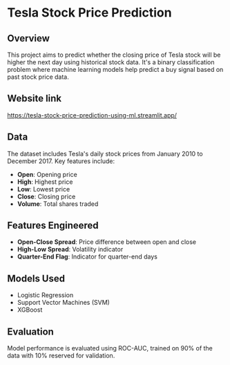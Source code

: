 # Tesla Stock Price Prediction

## Overview
This project aims to predict whether the closing price of Tesla stock will be higher the next day using historical stock data. It's a binary classification problem where machine learning models help predict a buy signal based on past stock price data.

## Website link
https://tesla-stock-price-prediction-using-ml.streamlit.app/

## Data
The dataset includes Tesla's daily stock prices from January 2010 to December 2017. Key features include:
- **Open**: Opening price
- **High**: Highest price
- **Low**: Lowest price
- **Close**: Closing price
- **Volume**: Total shares traded

## Features Engineered
- **Open-Close Spread**: Price difference between open and close
- **High-Low Spread**: Volatility indicator
- **Quarter-End Flag**: Indicator for quarter-end days

## Models Used
- Logistic Regression
- Support Vector Machines (SVM)
- XGBoost

## Evaluation
Model performance is evaluated using ROC-AUC, trained on 90% of the data with 10% reserved for validation.
